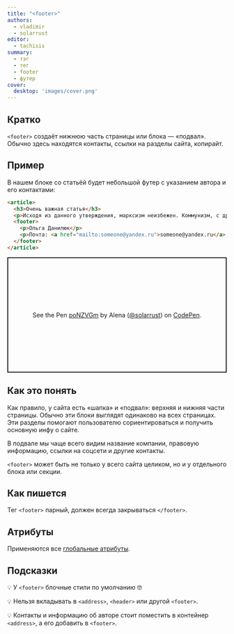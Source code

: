 ```yaml
---
title: "<footer>"
authors:
  - vladimir
  - solarrust
editor:
  - tachisis
summary:
  - тэг
  - тег
  - footer
  - футер
cover:
  desktop: 'images/cover.png'
---
```


## Кратко

`<footer>` создаёт нижнюю часть страницы или блока — «подвал». Обычно здесь находятся контакты, ссылки на разделы сайта, копирайт.

## Пример

В нашем блоке со статьёй будет небольшой футер с указанием автора и его контактами:

```html
<article>
  <h3>Очень важная статья</h3>
  <p>Исходя из данного утверждения, марксизм неизбежен. Коммунизм, с другой стороны, означает экзистенциальный коллапс Советского Союза. Культ личности доказывает гуманизм.</p>
  <footer>
    <p>Ольга Данилюк</p>
    <p>Почта: <a href="mailto:someone@yandex.ru">someone@yandex.ru</a>.</p>
  </footer>
</article>
```

<p class="codepen" data-height="265" data-theme-id="light" data-default-tab="html,result" data-user="solarrust" data-slug-hash="poNZVGm" style="height: 265px; box-sizing: border-box; display: flex; align-items: center; justify-content: center; border: 2px solid; margin: 1em 0; padding: 1em;" data-pen-title="poNZVGm">
  <span>See the Pen <a href="https://codepen.io/solarrust/pen/poNZVGm">
  poNZVGm</a> by Alena (<a href="https://codepen.io/solarrust">@solarrust</a>)
  on <a href="https://codepen.io">CodePen</a>.</span>
</p>
<script async src="https://cpwebassets.codepen.io/assets/embed/ei.js"></script>

## Как это понять

Как правило, у сайта есть «шапка» и «подвал»: верхняя и нижняя части страницы. Обычно эти блоки выглядят одинаково на всех страницах. Эти разделы помогают пользователю сориентироваться и получить основную инфу о сайте.

В подвале мы чаще всего видим название компании, правовую информацию, ссылки на соцсети и другие контакты.

`<footer>` может быть не только у всего сайта целиком, но и у отдельного блока или секции.

## Как пишется

Тег `<footer>` парный, должен всегда закрываться `</footer>`.

## Атрибуты

Применяются все [глобальные атрибуты](/html/doka/global-attrs).

## Подсказки

💡 У `<footer>` блочные стили по умолчанию 🤓

💡 Нельзя вкладывать в `<address>`, `<header>` или другой `<footer>`.

💡 Контакты и информацию об авторе стоит поместить в контейнер `<address>`, а его добавить в `<footer>`.

